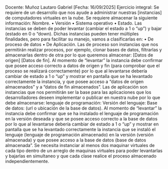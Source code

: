 Docente: Muñoz Lautaro Gabriel  [Fecha: 16/09/2025]
Ejercicio integral:
Se requiere de un desarrollo que nos ayude a administrar nuestras [instancias] de computadores virtuales en la nube.
Se requiere almacenar la siguiente información:
Nombre. •	Versión •	Sistema operativo •	Estado.
Las instancias se deben de poder levantar (cambiar el estado a 1 o “up”) y bajar (estado en 0 o “down).
Dichas instancias pueden tener múltiples finalidades, pero para facilitar su manejo, vamos a clasificarlas en:
•	De proceso de datos •	De Aplicación.
Las de proceso son instancias que nos permitirán realizar procesos, por ejemplo, clonar bases de datos, filtrarlas y almacenarlas dentro de otra por lo que queremos almacenar:
[Datos de origen] [Datos de fin].
Al momento de “levantar” la instancia debe confirmar que posee acceso correcto a datos de origen y fin (para comprobar que el proceso se realizará correctamente)
por lo que al levantarse debería cambiar de estado a 1 o “up” y mostrar en pantalla que se ha levantado correctamente la instancia, y que posee acceso a “datos de origen almacenados”
y a “datos de fin almacenados”.
Las de aplicación son instancias que nos permitirán ser la base para las aplicaciones que los desarrolladores deseen implementar o publicar en nuestra nube por lo que debe almacenarse:
lenguaje de programación:
Versión del lenguaje:
Base de datos: (url o ubicación de la base de datos).
Al momento de “levantar” la instancia debe confirmar que se ha instalado el lenguaje de programación en la versión deseada y que se posee acceso correcto a la base de datos
por lo que al levantarse debería cambiar de estado a 1 o “up” y mostrar en pantalla que se ha levantado correctamente la instancia
que se instaló el lenguaje (lenguaje de programación almacenado) en la versión (versión almacenada) y que posee acceso a la base de datos (base de datos almacenada”.
Se necesita instanciar al menos dos maquinar virtuales de cada tipo dentro de un arreglo de maquinas virtuales para poder levantarlas y bajarlas en simultaneo
y que cada clase realice el proceso almacenado independientemente.
